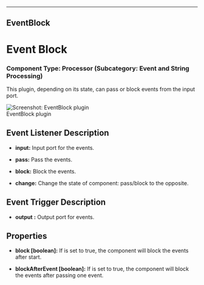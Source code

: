    
---
EventBlock
---

# Event Block

### Component Type: Processor (Subcategory: Event and String Processing)

This plugin, depending on its state, can pass or block events from the input port.  

![Screenshot:
        EventBlock plugin](img/EventBlock.jpg "Screenshot: EventBlock plugin")  
EventBlock plugin

## Event Listener Description  

*   **input:** Input port for the events.  
    
*   **pass:** Pass the events.  
    
*   **block:** Block the events.  
    
*   **change:** Change the state of component: pass/block to the opposite.  
    

## Event Trigger Description  

*   **output** **:** Output port for events.

## Properties

*   **block \[boolean\]:** If is set to true, the component will block the events after start.  
    
*   **blockAfterEvent \[boolean\]:** If is set to true, the component will block the events after passing one event.